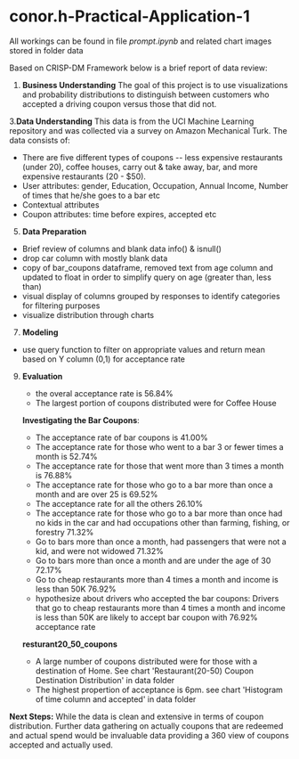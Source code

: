 # conor.h-Practical-Application-1

All workings can be found in file _prompt.ipynb_ and related chart images stored in folder data

Based on CRISP-DM Framework below is a brief report of data review:

1. **Business Understanding**
   The goal of this project is to use visualizations and probability distributions to distinguish between customers who accepted a driving coupon versus those that did not.
   
3.**Data Understanding**
  This data is from the UCI Machine Learning repository and was collected via a survey on Amazon Mechanical Turk. The data consists of:
  - There are five different types of coupons -- less expensive restaurants (under 20), coffee houses, carry out & take away, bar, and more expensive restaurants (20 - $50).
  - User attributes: gender, Education, Occupation, Annual Income, Number of times that he/she goes to a bar etc
  - Contextual attributes
  - Coupon attributes: time before expires, accepted etc

5. **Data Preparation**
  - Brief review of columns and blank data info() & isnull()
  - drop car column with mostly blank data
  - copy of bar_coupons dataframe, removed text from age column and updated to float in order to simplify query on age (greater than, less than)
  - visual display of columns grouped by responses to identify categories for filtering purposes
  - visualize distribution through charts
    
7. **Modeling**
  - use query function to filter on appropriate values and return mean based on Y column (0,1) for acceptance rate

   
9. **Evaluation**
   - the overal acceptance rate is 56.84%
   - The largest portion of coupons distributed were for Coffee House
  
   **Investigating the Bar Coupons**:
   - The acceptance rate of bar coupons is 41.00%
   - The acceptance rate for those who went to a bar 3 or fewer times a month is 52.74%
   - The acceptance rate for those that went more than 3 times a month is 76.88%
   - The acceptance rate for those who go to a bar more than once a month and are over 25 is 69.52%
   - The acceptance rate for all the others 26.10%
   - The acceptance rate for those who go to a bar more than once had no kids in the car and had occupations other than farming, fishing, or forestry 71.32%
   - Go to bars more than once a month, had passengers that were not a kid, and were not widowed 71.32%
   - Go to bars more than once a month and are under the age of 30 72.17%
   - Go to cheap restaurants more than 4 times a month and income is less than 50K 76.92%
   - hypothesize about drivers who accepted the bar coupons: Drivers that go to cheap restaurants more than 4 times a month and income is less than 50K are likely to accept bar coupon with 76.92% acceptance rate
  
    **resturant20_50_coupons**
   - A large number of coupons distributed were for those with a destination of Home. See chart 'Restaurant(20-50) Coupon Destination Distribution' in data folder
   - The highest propertion of acceptance is 6pm. see chart 'Histogram of time column and accepted' in data folder


**Next Steps:**
While the data is clean and extensive in terms of coupon distribution. Further data gathering on actually coupons that are redeemed and actual spend would be invaluable data providing a 360 view of coupons accepted and actually used.

